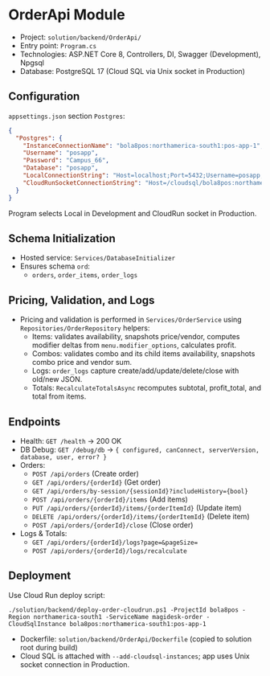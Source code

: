 # OrderApi Module

- Project: `solution/backend/OrderApi/`
- Entry point: `Program.cs`
- Technologies: ASP.NET Core 8, Controllers, DI, Swagger (Development), Npgsql
- Database: PostgreSQL 17 (Cloud SQL via Unix socket in Production)

## Configuration

`appsettings.json` section `Postgres`:

```json
{
  "Postgres": {
    "InstanceConnectionName": "bola8pos:northamerica-south1:pos-app-1",
    "Username": "posapp",
    "Password": "Campus_66",
    "Database": "posapp",
    "LocalConnectionString": "Host=localhost;Port=5432;Username=posapp;Password=Campus_66;Database=posapp",
    "CloudRunSocketConnectionString": "Host=/cloudsql/bola8pos:northamerica-south1:pos-app-1;Username=posapp;Password=Campus_66;Database=posapp;SslMode=Disable"
  }
}
```

Program selects Local in Development and CloudRun socket in Production.

## Schema Initialization

- Hosted service: `Services/DatabaseInitializer`
- Ensures schema `ord`:
  - `orders`, `order_items`, `order_logs`

## Pricing, Validation, and Logs

- Pricing and validation is performed in `Services/OrderService` using `Repositories/OrderRepository` helpers:
  - Items: validates availability, snapshots price/vendor, computes modifier deltas from `menu.modifier_options`, calculates profit.
  - Combos: validates combo and its child items availability, snapshots combo price and vendor sum.
  - Logs: `order_logs` capture create/add/update/delete/close with old/new JSON.
  - Totals: `RecalculateTotalsAsync` recomputes subtotal, profit_total, and total from items.

## Endpoints

- Health: `GET /health` → 200 OK
- DB Debug: `GET /debug/db` → `{ configured, canConnect, serverVersion, database, user, error? }`
- Orders:
  - `POST /api/orders` (Create order)
  - `GET /api/orders/{orderId}` (Get order)
  - `GET /api/orders/by-session/{sessionId}?includeHistory={bool}`
  - `POST /api/orders/{orderId}/items` (Add items)
  - `PUT /api/orders/{orderId}/items/{orderItemId}` (Update item)
  - `DELETE /api/orders/{orderId}/items/{orderItemId}` (Delete item)
  - `POST /api/orders/{orderId}/close` (Close order)
- Logs & Totals:
  - `GET /api/orders/{orderId}/logs?page=&pageSize=`
  - `POST /api/orders/{orderId}/logs/recalculate`

## Deployment

Use Cloud Run deploy script:

```
./solution/backend/deploy-order-cloudrun.ps1 -ProjectId bola8pos -Region northamerica-south1 -ServiceName magidesk-order -CloudSqlInstance bola8pos:northamerica-south1:pos-app-1
```

- Dockerfile: `solution/backend/OrderApi/Dockerfile` (copied to solution root during build)
- Cloud SQL is attached with `--add-cloudsql-instances`; app uses Unix socket connection in Production.
